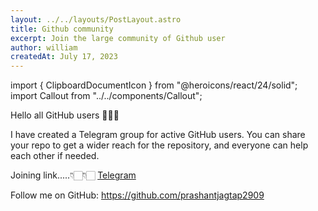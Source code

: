 ```yaml
---
layout: ../../layouts/PostLayout.astro
title: Github community
excerpt: Join the large community of Github user
author: william
createdAt: July 17, 2023
---
```


import { ClipboardDocumentIcon } from "@heroicons/react/24/solid";
import Callout from "../../components/Callout";

Hello all GitHub users 🙋🏻‍♂️

 I have created a Telegram group for active GitHub users. 
 You can share your repo to get a wider reach for the repository, and everyone can help each other if needed.

Joining link.....👇🏻👇🏻
[Telegram](https://t.me/+8nhXp0ACcQ00Yjdl)

Follow me on GitHub: https://github.com/prashantjagtap2909
